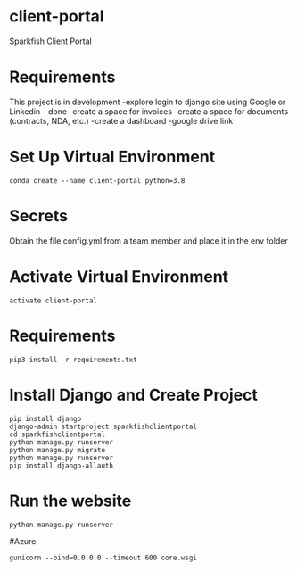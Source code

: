 # client-portal
Sparkfish Client Portal

# Requirements
This project is in development
-explore login to django site using Google or Linkedin - done
-create a space for invoices
-create a space for documents (contracts, NDA, etc.)
-create a dashboard
-google drive link

# Set Up Virtual Environment
```
conda create --name client-portal python=3.8
```
# Secrets
Obtain the file config.yml from a team member and place it in the env folder


# Activate Virtual Environment
```
activate client-portal
```

# Requirements
```
pip3 install -r requirements.txt
```

# Install Django and Create Project 
```
pip install django
django-admin startproject sparkfishclientportal
cd sparkfishclientportal
python manage.py runserver
python manage.py migrate
python manage.py runserver
pip install django-allauth
```

# Run the website
```
python manage.py runserver
```

#Azure
```
gunicorn --bind=0.0.0.0 --timeout 600 core.wsgi
```